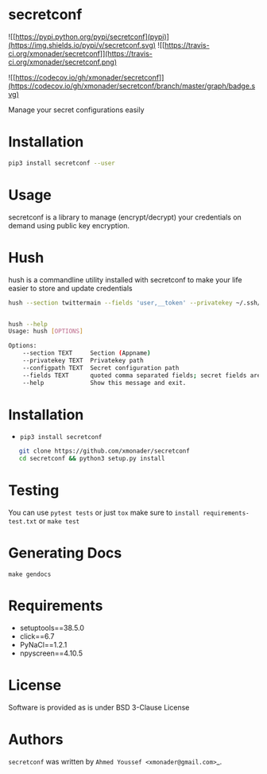 # secretconf

![[https://pypi.python.org/pypi/secretconf](pypi)](https://img.shields.io/pypi/v/secretconf.svg)
![[https://travis-ci.org/xmonader/secretconf]](https://travis-ci.org/xmonader/secretconf.png)

![[https://codecov.io/gh/xmonader/secretconf]](https://codecov.io/gh/xmonader/secretconf/branch/master/graph/badge.svg)


Manage your secret configurations easily

# Installation
```bash
pip3 install secretconf --user
```


# Usage
secretconf is a library to manage (encrypt/decrypt) your credentials on demand using public key encryption.

# Hush
hush is a commandline utility installed with secretconf to make your life easier to store and update credentials

```bash
hush --section twittermain --fields 'user,__token' --privatekey ~/.ssh/id_rsa  
```

```bash

hush --help
Usage: hush [OPTIONS]

Options:
    --section TEXT     Section (Appname)
    --privatekey TEXT  Privatekey path
    --configpath TEXT  Secret configuration path
    --fields TEXT      quoted comma separated fields; secret fields are prefixed with __
    --help             Show this message and exit.

```


# Installation

-  `pip3 install secretconf`

```bash
   git clone https://github.com/xmonader/secretconf
   cd secretconf && python3 setup.py install
```


# Testing
You can use `pytest tests` or just `tox` make sure to `install requirements-test.txt` or `make test`


# Generating Docs
`make gendocs`

# Requirements

- setuptools==38.5.0
- click==6.7
- PyNaCl==1.2.1
- npyscreen==4.10.5

# License
Software is provided as is under BSD 3-Clause License


# Authors

`secretconf` was written by `Ahmed Youssef <xmonader@gmail.com>`_.
